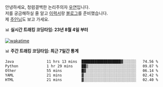 안녕하세요, 청렴결백한 논리주의자 [우연](https://dev-wooyeon.github.io/quiz-app/)입니다.  
저를 궁금해하실 줄 알고 [이력서](https://ieunune.notion.site/d836ecc9172144d4b39f185b89f16a62)랑 [블로그](https://notion-blog-ieunune.vercel.app)를 준비했습니다.  
제 [주인님](https://www.instagram.com/lovely_hiru_hari_s2/)도 보고 가세요.


📊 **실시간 트래킹 코딩타임: 23년 8월 4일 부터**  

[![wakatime](https://wakatime.com/badge/user/099dd627-fdab-4072-b87a-fa91c7a76d8d.svg?style=for-the-badge)](https://wakatime.com/@099dd627-fdab-4072-b87a-fa91c7a76d8d)

📊 **주간 트래킹 코딩타임: 최근 7일간 통계**

<!--START_SECTION:waka-->

```txt
Java               11 hrs 13 mins  ██████████████████▓░░░░░░   74.56 %
Python             1 hr 29 mins    ██▒░░░░░░░░░░░░░░░░░░░░░░   09.87 %
Other              55 mins         █▓░░░░░░░░░░░░░░░░░░░░░░░   06.14 %
YAML               21 mins         ▓░░░░░░░░░░░░░░░░░░░░░░░░   02.42 %
HTML               21 mins         ▓░░░░░░░░░░░░░░░░░░░░░░░░   02.40 %
```

<!--END_SECTION:waka-->

<!-- ![](./profile-3d-contrib/profile-night-view.svg)-->
